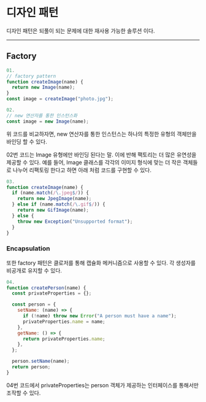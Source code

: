 # 디자인 패턴

디자인 패턴은 되풀이 되는 문제에 대한 재사용 가능한 솔루션 이다.

---

## Factory

```js
01.
// factory pattern
function createImage(name) {
  return new Image(name);
}
const image = createImage("photo.jpg");
```

```js
02.
// new 연산자를 통한 인스턴스화
const image = new Image(name);
```

위 코드를 비교하자면, new 연산자를 통한 인스턴스는 하나의 특정한 유형의 객체만을 바인딩 할 수 있다.

02번 코드는 Image 유형에만 바인딩 된다는 말. 이에 반해 팩토리는 더 많은 유연성을 제공할 수 있다.
예를 들어, Image 클래스를 각각의 이미지 형식에 맞는 더 작은 객체들로 나누어 리팩토링 한다고 하면 아래 처럼 코드를 구현할 수 있다.

```js
03.
function createImage(name) {
  if (name.match(/\.jpeg$/)) {
    return new JpegImage(name);
  } else if (name.match(/\.gif$/)) {
    return new GifImage(name);
  } else {
    throw new Exception("Unsupported format");
  }
}
```

### Encapsulation

또한 factory 패턴은 클로저를 통해 캡슐화 메커니즘으로 사용할 수 있다. 각 생성자를 비공개로 유지할 수 있다.

```js
04.
function createPerson(name) {
  const privateProperties = {};

  const person = {
    setName: (name) => {
      if (!name) throw new Error("A person must have a name");
      privateProperties.name = name;
    },
    getName: () => {
      return privateProperties.name;
    },
  };

  person.setName(name);
  return person;
}
```

04번 코드에서 privateProperties는 person 객체가 제공하는 인터페이스를 통해서만 조작할 수 있다.

